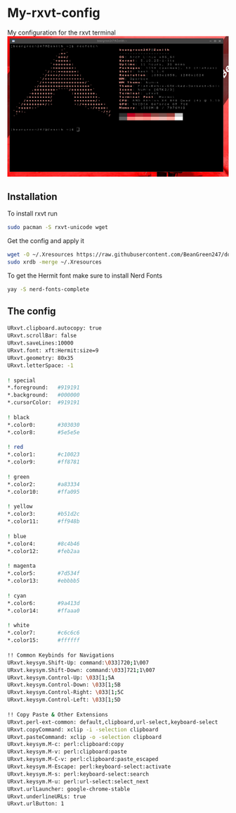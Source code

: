 # My-rxvt-config
My configuration for the rxvt terminal
![What it looks like](https://raw.githubusercontent.com/BeanGreen247/My-rxvt-config/master/screen.png)

## Installation
To install rxvt run
```bash
sudo pacman -S rxvt-unicode wget
```
Get the config and apply it
```bash
wget -O ~/.Xresources https://raw.githubusercontent.com/BeanGreen247/dotfiles/master/rxvt/Xresources
sudo xrdb -merge ~/.Xresources
```
To get the Hermit font make sure to install Nerd Fonts
```bash
yay -S nerd-fonts-complete
```
## The config
```bash
URxvt.clipboard.autocopy: true
URxvt.scrollBar: false
URxvt.saveLines:10000
URxvt.font: xft:Hermit:size=9
URxvt.geometry: 80x35
URxvt.letterSpace: -1

! special
*.foreground:   #919191
*.background:   #000000
*.cursorColor:  #919191

! black
*.color0:       #303030
*.color8:       #5e5e5e

! red
*.color1:       #c10023
*.color9:       #ff8781

! green
*.color2:       #a83334
*.color10:      #ffa095

! yellow
*.color3:       #b51d2c
*.color11:      #ff948b

! blue
*.color4:       #8c4b46
*.color12:      #feb2aa

! magenta
*.color5:       #7d534f
*.color13:      #ebbbb5

! cyan
*.color6:       #9a413d
*.color14:      #ffaaa0

! white
*.color7:       #c6c6c6
*.color15:      #ffffff

!! Common Keybinds for Navigations
URxvt.keysym.Shift-Up: command:\033]720;1\007
URxvt.keysym.Shift-Down: command:\033]721;1\007
URxvt.keysym.Control-Up: \033[1;5A
URxvt.keysym.Control-Down: \033[1;5B
URxvt.keysym.Control-Right: \033[1;5C
URxvt.keysym.Control-Left: \033[1;5D

!! Copy Paste & Other Extensions
URxvt.perl-ext-common: default,clipboard,url-select,keyboard-select
URxvt.copyCommand: xclip -i -selection clipboard
URxvt.pasteCommand: xclip -o -selection clipboard
URxvt.keysym.M-c: perl:clipboard:copy
URxvt.keysym.M-v: perl:clipboard:paste
URxvt.keysym.M-C-v: perl:clipboard:paste_escaped
URxvt.keysym.M-Escape: perl:keyboard-select:activate
URxvt.keysym.M-s: perl:keyboard-select:search
URxvt.keysym.M-u: perl:url-select:select_next
URxvt.urlLauncher: google-chrome-stable
URxvt.underlineURLs: true
URxvt.urlButton: 1
```
